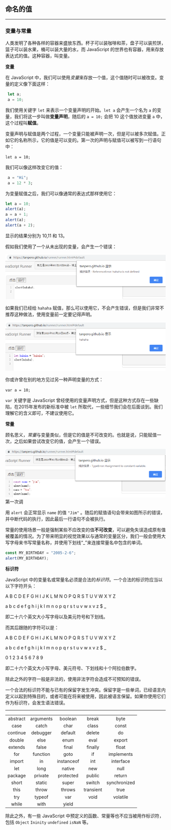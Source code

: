 ## 命名的值

---

### 变量与常量

人类发明了各种各样的容器来盛放东西。杯子可以装咖啡和茶，盘子可以装煎饼，篮子可以装水果，桶可以装大量的水，而 JavaScript 的世界也有容器，用来存放表达式的值。这种容器，叫变量。

**变量**

在 JavaScript 中，我们可以使用*变量*来存放一个值，这个值随时可以被改变。变量的定义像下面这样：

```javascript
 let a;
 a = 10;
```

我们使用关键字 `let` 来表示一个变量声明的开始。`let a` 会产生一个名为 `a` 的变量，我们将这一步叫做**变量声明**，随后的 `a = 10;` 会把 10 这个值放进变量 `a` 中，这个过程叫**赋值**。

变量声明与赋值是两个过程，一个变量只能被声明一次，但是可以被多次赋值。正如它的名称所示，它的值是可以变的。第一次的声明与赋值可以被写到一行语句中：

`let a = 10;`

我们可以像这样改变它的值：

```a = 100;
 a = "Hi";
 a = 12 * 3;
```

为变量赋值之后，我们可以像通常的表达式那样使用它：

```javascript
let a = 10;
alert(a);
a = a + 1;
alert(a);
alert(a + 2);
```

显示的结果分别为 10,11 和 13。

假如我们使用了一个从未出现的变量，会产生一个错误：

![1552999312562](./assets/1552999312562.png)

如果我们已经给 `hahaha` 赋值，那么可以使用它，不会产生错误，但是我们非常不推荐这种做法，使用变量前一定要记得声明。

![1552999360878](./assets/1552999360878.png)

你或许曾在别的地方见过另一种声明变量的方式：

`var a = 10;`

`var` 关键字是 JavaScript 曾经使用的变量声明方式，但是这种方式存在一些缺陷，在2015年发布的新标准中被 `let` 所取代，一些细节我们会在后面谈到。我们理解它的含义即可，不建议使用它。

**常量**

顾名思义，*常量*与变量类似，但是它的值是不可改变的。也就是说，只能赋值一次，之后如果尝试改变它的值，会产生一个错误。

![1552999390567](./assets/1552999390567.png)第一次调

用 `alert` 会正常显示 `name` 的值 `"Jim"` 。随后的赋值语句会带来如图所示的错误，并中断代码的执行，因此最后一行语句不会被执行。

常量的使用场景一般是强制某些不应改变的值**不可改变**，可以避免失误造成原有值被覆盖的情况。为了带来明显的视觉效果以与通常的变量区分，我们一般会使用大写字母来书写常量名称，并使用下划线“_”来连接常量名中包含的单词。

```javascript
const MY_BIRTHDAY = "2005-2-6";
alert(MY_BIRTHDAY);
```

**标识符**

JavaScript 中的变量名或常量名必须是合法的*标识符*。一个合法的标识符应当以以下字符开头：

A B C D E F G H I J K L M N O P Q R S T U V W X Y Z

a b c d e f g h i j k l m n o p q r s t u v w x v z $ _

即二十六个英文大小写字母以及美元符号和下划线。

而其后跟随的字符可以是：

A B C D E F G H I J K L M N O P Q R S T U V W X Y Z

a b c d e f g h i j k l m n o p q r s t u v w x v z $ _

0 1 2 3 4 5 6 7 8 9

即二十六个英文大小写字母、美元符号、下划线和十个阿拉伯数字。

除此之外的字符一般是非法的，使用非法字符会造成不可预知的错误。

一个合法的标识符不能与已有的保留字发生冲突。保留字是一些单词，已经语言内定义以起到特殊目的，或者可能在将来被使用，因此被语言保留。如果你使用它们作为标识符，会发生语法错误。



****

|          |           |            |           |              |
| :------: | :-------: | :--------: | :-------: | :----------: |
| abstract | arguments |  boolean   |   break   |     byte     |
|   case   |   catch   |    char    |   class   |    const     |
| continue | debugger  |  default   |  delete   |      do      |
|  double  |   else    |    enum    |   eval    |    export    |
| extends  |   false   |   final    |  finally  |    float     |
|   for    | function  |    goto    |    if     |  implements  |
|  import  |    in     | instanceof |    int    |  interface   |
|   let    |   long    |   native   |    new    |     null     |
| package  |  private  | protected  |  public   |    return    |
|  short   |  static   |   super    |  switch   | synchronized |
|   this   |   throw   |   throws   | transient |     true     |
|   try    |  typeof   |    var     |   void    |   volatile   |
|  while   |   with    |   yield    |           |              |



除此之外，有一些 JavaScript 中预定义的函数、常量等也不应当被用作标识符，包括 `Object` `Ininity` `undefined` `isNaN` 等。
